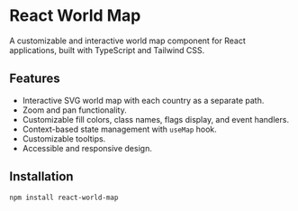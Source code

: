 # React World Map

A customizable and interactive world map component for React applications, built with TypeScript and Tailwind CSS.

## Features

- Interactive SVG world map with each country as a separate path.
- Zoom and pan functionality.
- Customizable fill colors, class names, flags display, and event handlers.
- Context-based state management with `useMap` hook.
- Customizable tooltips.
- Accessible and responsive design.

## Installation

```bash
npm install react-world-map
